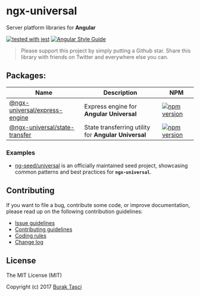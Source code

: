 # ngx-universal
Server platform libraries for **Angular**

[![tested with jest](https://img.shields.io/badge/tested_with-jest-99424f.svg)](https://github.com/facebook/jest)
[![Angular Style Guide](https://mgechev.github.io/angular2-style-guide/images/badge.svg)](https://angular.io/styleguide)

> Please support this project by simply putting a Github star. Share this library with friends on Twitter and everywhere else you can.

## Packages:
Name | Description | NPM
--- | --- | ---
[@ngx-universal/express-engine](https://github.com/fulls1z3/ngx-universal/tree/master/packages/@ngx-universal/express-engine) | Express engine for **Angular Universal** | [![npm version](https://badge.fury.io/js/%40ngx-universal%2Fexpress-engine.svg)](https://www.npmjs.com/package/@ngx-universal/express-engine)
[@ngx-universal/state-transfer](https://github.com/fulls1z3/ngx-universal/tree/master/packages/@ngx-universal/state-transfer) | State transferring utility for **Angular Universal** | [![npm version](https://badge.fury.io/js/%40ngx-universal%2Fstate-transfer.svg)](https://www.npmjs.com/package/@ngx-universal/state-transfer)

### Examples
- [ng-seed/universal] is an officially maintained seed project, showcasing common patterns and best practices for **`ngx-universal`**.

## Contributing
If you want to file a bug, contribute some code, or improve documentation, please read up on the following contribution guidelines:
- [Issue guidelines](CONTRIBUTING.md#submit)
- [Contributing guidelines](CONTRIBUTING.md)
- [Coding rules](CONTRIBUTING.md#rules)
- [Change log](CHANGELOG.md)

## License
The MIT License (MIT)

Copyright (c) 2017 [Burak Tasci]

[ng-seed/universal]: https://github.com/ng-seed/universal
[Burak Tasci]: https://github.com/fulls1z3
